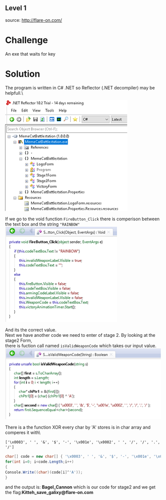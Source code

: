 ## Level 1
source: http://flare-on.com/

# Challenge

An exe that waits for key

# Solution

The program is written in C# .NET so Reflector (.NET decompiler) may be helpfull.\

![](the_forms_in_Ref.png)

If we go to the void function `FireButton_Click` there is comperison between the text box and the string `"RAINBOW"`\
![](FireButton_Click.png)

And its the correct value.\
Next we have another code we need to enter of stage 2. By looking at the stage2 Form,\
there is fuction call named `isValidWeaponCode` which takes our input value.
![](isValidWeaponCode.png)

There is a the function XOR every char by 'A' stores is in char array and comperes it with\
```
['\x0003', ' ', '&', '$', '-', '\x001e', '\x0002', ' ', '/', '/', '.', '/']
```
``` C#
char[] code = new char[] { '\x0003', ' ', '&', '$', '-', '\x001e', '\x0002', ' ', '/', '/', '.', '/' };
for(int i=0; i<code.Length;i++)
{
Console.Write((char)(code[i]^'A'));
}
```
and the output is: __Bagel_Cannon__ which is our code for stage2 and we get the flag:__Kitteh_save_galixy@flare-on.com__
